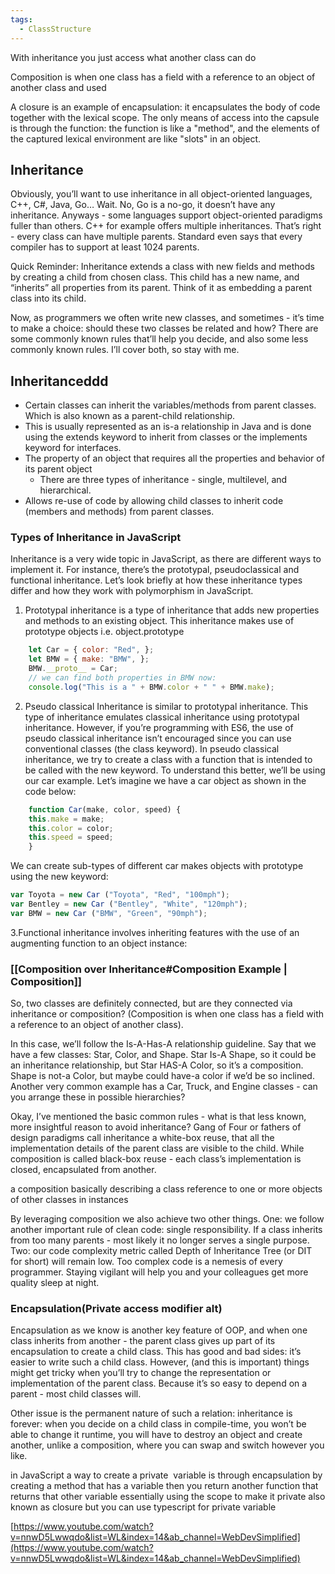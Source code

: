 ```yaml
---
tags:
  - ClassStructure
---
```

With inheritance you just access what another class can do

Composition is when one class has a field with a reference to an object of another class and used

A closure is an example of encapsulation: it encapsulates the body of code together with the lexical scope. The only means of access into the capsule is through the function: the function is like a "method", and the elements of the captured lexical environment are like "slots" in an object.

## Inheritance

Obviously, you’ll want to use inheritance in all object-oriented languages, C++, C#, Java, Go… Wait. No, Go is a no-go, it doesn’t have any inheritance. Anyways - some languages support object-oriented paradigms fuller than others. C++ for example offers multiple inheritances. That’s right - every class can have multiple parents. Standard even says that every compiler has to support at least 1024 parents.

Quick Reminder: Inheritance extends a class with new fields and methods by creating a child from chosen class. This child has a new name, and “inherits” all properties from its parent. Think of it as embedding a parent class into its child.

Now, as programmers we often write new classes, and sometimes - it’s time to make a choice: should these two classes be related and how? There are some commonly known rules that’ll help you decide, and also some less commonly known rules. I’ll cover both, so stay with me.

## Inheritanceddd

  - Certain classes can inherit the variables/methods from parent classes. Which is also known as a parent-child relationship.
  - This is usually represented as an is-a relationship in Java and is done using the extends keyword to inherit from classes or the implements keyword for interfaces.
  - The property of an object that requires all the properties and behavior of its parent object
    - There are three types of inheritance - single, multilevel, and hierarchical.
  - Allows re-use of code by allowing child classes to inherit code (members and methods) from parent classes.



### Types of Inheritance in JavaScript

Inheritance is a very wide topic in JavaScript, as there are different ways to implement it. For instance, there’s the prototypal, pseudoclassical and functional inheritance. Let’s look briefly at how these inheritance types differ and how they work with polymorphism in JavaScript.

1. Prototypal inheritance is a type of inheritance that adds new properties and methods to an existing object. This inheritance makes use of prototype objects i.e. object.prototype

```javascript
	let Car = { color: "Red", }; 
	let BMW = { make: "BMW", }; 
	BMW.__proto__ = Car; 
	// we can find both properties in BMW now: 
	console.log("This is a " + BMW.color + " " + BMW.make);
```
2. Pseudo classical Inheritance is similar to prototypal inheritance. This type of inheritance emulates classical inheritance using prototypal inheritance. However, if you’re programming with ES6, the use of pseudo classical inheritance isn’t encouraged since you can use conventional classes (the class keyword). In pseudo classical inheritance, we try to create a class with a function that is intended to be called with the new keyword. To understand this better, we’ll be using our car example. Let’s imagine we have a car object as shown in the code below:
```javascript
	function Car(make, color, speed) { 
	this.make = make; 
	this.color = color; 
	this.speed = speed; 
	}
```

We can create sub-types of different car makes objects with prototype using the new keyword:

```javascript
var Toyota = new Car ("Toyota", "Red", "100mph");
var Bentley = new Car ("Bentley", "White", "120mph");
var BMW = new Car ("BMW", "Green", "90mph");
```

3.Functional inheritance involves inheriting features with the use of an augmenting function to an object instance:

### [[Composition over Inheritance#Composition Example | Composition]]

So, two classes are definitely connected, but are they connected via inheritance or composition? (Composition is when one class has a field with a reference to an object of another class).

In this case, we’ll follow the Is-A-Has-A relationship guideline. Say that we have a few classes: Star, Color, and Shape. Star Is-A Shape, so it could be an inheritance relationship, but Star HAS-A Color, so it’s a composition. Shape is not-a Color, but maybe could have-a color if we’d be so inclined. Another very common example has a Car, Truck, and Engine classes - can you arrange these in possible hierarchies?

Okay, I’ve mentioned the basic common rules - what is that less known, more insightful reason to avoid inheritance? Gang of Four or fathers of design paradigms call inheritance a white-box reuse, that all the implementation details of the parent class are visible to the child. While composition is called black-box reuse - each class’s implementation is closed, encapsulated from another.

a composition basically describing a class reference to one or more objects of other classes in instances

By leveraging composition we also achieve two other things. One: we follow another important rule of clean code: single responsibility. If a class inherits from too many parents - most likely it no longer serves a single purpose. Two: our code complexity metric called Depth of Inheritance Tree (or DIT for short) will remain low. Too complex code is a nemesis of every programmer. Staying vigilant will help you and your colleagues get more quality sleep at night.

### Encapsulation(Private access modifier alt)

Encapsulation as we know is another key feature of OOP, and when one class inherits from another - the parent class gives up part of its encapsulation to create a child class. This has good and bad sides: it’s easier to write such a child class. However, (and this is important) things might get tricky when you’ll try to change the representation or implementation of the parent class. Because it’s so easy to depend on a parent - most child classes will.

Other issue is the permanent nature of such a relation: inheritance is forever: when you decide on a child class in compile-time, you won’t be able to change it runtime, you will have to destroy an object and create another, unlike a composition, where you can swap and switch however you like.

in JavaScript a way to create a private  variable is through encapsulation by creating a method that has a variable then you return another function that returns that other variable essentially using the scope to make it private also known as closure but you can use typescript for private variable

[https://www.youtube.com/watch?v=nnwD5Lwwqdo&list=WL&index=14&ab_channel=WebDevSimplified](https://www.youtube.com/watch?v=nnwD5Lwwqdo&list=WL&index=14&ab_channel=WebDevSimplified)